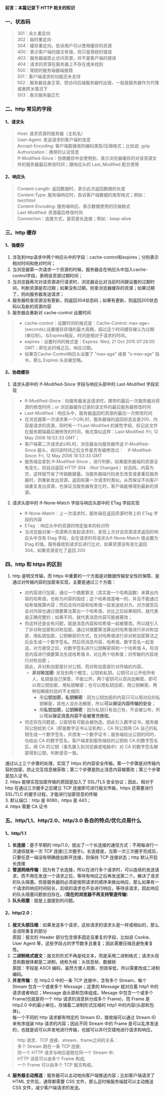 **前言：本篇记录下 HTTP 相关的知识**
### 一、状态码
> 301：永久重定向  
302：临时重定向   
304：缓存重定向，告诉用户可以使用缓存的资源   
400：表示客户端的报文有错，但只是笼统的错误   
403：服务器端禁止访问资源，并不是客户端的错误   
404：请求的资源在服务器上不存在或未找到   
500：笼统的服务端器端报错   
501：客户端请求的功能还未支持   
502：服务器自身正常，但访问后端服务器时出错，一般是服务器作为代理或者网关情况下   
503：表示服务器正忙

### 二、http 常见的字段
#### 1、请求头
>Host: 请求资源的服务器（主机名）   
User-Agent: 发送请求的客户端的信息    
Accept-Encoding: 客户端能接收的编码类型/压缩格式；比如说: gzip    
Authorization：携带的认证信息   
If-Modified-Since：协商缓存中会使用到，表示浏览器缓存的对该资源文件的服务器最后修改时间；跟响应头的 Last_Modified 配合使用
#### 2、响应头
> Content-Length: 返回数据时，表示此次返回数据的长度    
Content-Type: 服务端响应时，告诉客户端数据的类型格式；例如：text/html   
Content-Encoding: 服务端响应，表示数据使用的压缩格式    
Last-Modified: 资源最后修改时间   
Connection：连接方式，是否是长连接；例如：keep-alive    
### 三、http 缓存
#### 1、强缓存
1. 涉及到http请求中两个响应头中的字段：cache-control和expires；分别表示相对时间和绝对时间；
2. 当浏览器第一次请求一个资源的时候，服务器会在响应头中加入cache-control字段，表明该资源过期时间；
3. 当浏览器再次对该资源进行请求时，浏览器会比对当前时间跟设置的过期时间，判断资源是否过期；如果没有过期，则拿浏览器缓存的资源；如果过期了，则向服务器发送请求；
4. 服务器检查资源没有更新，则返回304状态码；如果有更新，则返回200状态码以及新的资源内容 
5. 服务器会重新对 cache-control 设置时间
> * cache-control：设置时间的格式是：Cache-Control: max-age=(seconds);设置缓存存储的最大周期，超过这个时间缓存被认为过期 (单位秒)。与Expires相反，时间是相对于请求的时间。    
> * expires：设置时间的格式是：Expires: Wed, 21 Oct 2015 07:28:00 GMT；即在此时候之后，响应过期。
> * 如果在Cache-Control响应头设置了 "max-age" 或者 "s-max-age" 指令，那么 Expires 头会被忽略。
#### 2、协商缓存
1. 请求头部中的 If-Modified-Since 字段与响应头部中的 Last-Modified 字段实现
> * If-Modified-Since：向服务器发送请求时，携带的最后一次服务器对资源的修改时间；or 浏览器缓存记录的该文件的最后服务器修改时间
> * Last-Modified：响应头中，服务器返回的资源的最后一次修改时间
> * 在浏览器第一次请求某一个URL时，服务器端的返回状态会是200，内容是请求的资源，同时有一个Last-Modified 的属性字段，标记此文件在服务期端最后被修改的时间，格式类似这样：Last-Modified: Fri, 12 May 2006 18:53:33 GMT；
> * 客户端第二次请求此URL时，浏览器会向服务器传送 If-Modified-Since 报头，询问该时间之后文件是否有被修改过：　If-Modified-Since: Fri, 12 May 2006 18:53:33 GMT
> * 服务端会拿到 If-Modified-Since ，进行判断，如果服务器端的资源没有变化，则自动返回 HTTP 304 （Not Changed.）状态码，内容为空，这样就节省了传输数据量。当服务器端代码发生改变或者重启服务器时，则重新发出资源，返回和第一次请求时类似。从而保证不向客户端重复发出资源，也保证当服务器有变化时，客户端能够得到最新的资源。
2. 请求头部中的 If-None-Match 字段与响应头部中的 ETag 字段实现
> * If-None-Match：上一次请求时，服务端在返回资源时带上的 ETag 字段的内容
> * ETag ：响应头中的资源的特定版本的标识符
> * 当浏览器对某一资源再次发起请求时，发现上次对该资源请求返回的响应头中含有 Etag 字段，会在请求时将请求头If-None-Match 值设置为 Etag 的值。服务器收到请求后进行比对，如果资源没有变化返回 304，如果资源变化了返回 200
### 四、http 和 https 的区别
1. http 是明文传输，而 https 中重要的一个方面是对数据传输安全性的保障，是通过对传输内容的加密来实现，主要是通过三个方面：
> * 对内容进行加密，通过一个摘要算法（其实是一个哈希函数）来算出内容的哈希值，也称为内容的指纹；这个哈希值是唯一的，并且不能通过哈希值推算内容；然后会将内容和哈希值一起发送给对方。对方接受后会对内容也通过摘要算法算出一个哈希值，对比之后如果相同，就代表是正确完整的；如果不同，就代表消息内容可能被篡改；
> * 但这样还是会有问题，就是消息内容和哈希值一起被篡改。所以就引入了非对称加密和对称加密。通过对摘要算法算出的哈希值进行非对称加密，用私钥加密，公钥解密的方式，在对哈希值进行非对称加密算法之后会生成一个数字签名。然后将消息内容、哈希值、数字签名一起发送，对方接受之后，对数字签名进行公钥解密得到一个哈希值 A，将消息内容进行摘要算法生成哈希值 B，对比两个哈希值；对传输的内容进行对称加密；    
> 因此，非对称加密是针对公钥，而对称加密是针对传输的内容。    
>   * **非对称加密**: 涉及到两个概念，公钥和私钥。公钥可以公开给所有人，私钥是自己保管，不能公开。两个密钥可以双向加解密，即可以用公钥加密，用私钥解密；也可以用私钥加密，用公钥解密。两种加解密的目的不太相同：
>     * 用**公钥加密，私钥解密**：因为公钥加密的内容只可以用对应的私钥解密，其他人没办法解密，所以**可以保证内容传输的安全**；
>     * 用**私钥加密，公钥解密**：因为私钥只有自己有，不会被公布，所以**可以保证消息内容不会被冒充修改**。
> * 但还存在问题是，公密钥有可能会被伪造。因此引入数字证书。服务器将公钥给到 CA（即是数字证书认证机构），CA 将公钥用 CA 自己的私钥生成一个数字签名，并颁发一个数字证书；服务端给出公钥的同时，也给出 CA 的数字签名，客户端拿到服务端给的公钥和 CA 的数字签名后，用 CA 的公钥（事先置入到浏览器或电脑中）对 CA 的数字签名解密得到公钥，判断是否一致。    

通过以上三个步骤的处理，实现了 https 的内容安全传输。第一个步骤是对传输内容的加密，防止交互信息被获取；第二个步骤是防止消息内容被篡改；第三个步骤是加入证书。   
2. https 能够实现加密传输的原因是加入了  SSL/TLS 安全协议；因此，相对于 http 在通过三次握手之后建立 TCP 连接即可进行报文传输，https 还需要进行 SSL/TLC 的握手过程，才能进行加密信息的传输   
3. 默认端口：http 是 8080，https 是 443；   
4. https 需要 CA 证书
### 五、http/1,1、http/2.0、http/3.0 各自的特点/优化点是什么
#### 1、http/1.1
1. **长连接**：基于早期的 http/1.0，提出了一个长连接的通信方式：不用每进行一次通信就来一次 TCP 连接(三次握手)。长连接是，当第一次三次握手完成后，只要任意一端没有明确提出断开连接，则保持 TCP 连接状态；http 默认开启长连接   
2. **管道网络传输**：因为有了长连接，所以在进行多个请求时，可以连续的发送请求，而不用在发送一个请求之后，等待有响应之后再发送第二个。解决了请求的队头阻塞。但是服务器则必须是按照请求的顺序来做出响应，那么如果有一个请求的响应时间较长，后续的请求也不会进行响应，等待该请求，因此响应的队头阻塞问题依旧存在。(**现在的浏览器不再支持管道传输**)
3. **队头阻塞**：就是上面提到的问题。
#### 2、http/2.0：
1. **报文头部压缩**：如果发送多个请求，这些请求的请求头是一样或相似的，那么会消除重复的部分   
原因：报文的 Header 部分包含很多固定且重复的字段，比如说 Cookie、User Agent 等，这些字段占的字节数多且重复；因此需要压缩且避免重复性。
2. **二进制格式报文**：报文的形式不再是纯文本，而是采用二进制格式；请求头信息和数据体都是二进制，统称为帧：头信息帧、数据帧   
原因：字段是 ASCII 编码，虽然方便人观察，但效率低，所以需要改成二进制编码。
3. **并发传输**：在 http2.0 中的一条 TCP 连接中，含有多个 Stream，每个 Stream 包含一个或者多个 Message；这里的 Message 就对应着 http1 中的请求或者响应；Message 由头部和包体组成。Mesage 中包含一个或多个 Frame(也就是将一个 http 请求的消息拆分成多个 Frame)，而 Frame 是 http2.0 中的最小单位，存储着二进制形式压缩的 http1 中的内容(头部和包体)。    
每一个不同的 http 请求都有特定的 Stream ID，接收端可以通过 Stream ID 来有序组装 http 请求的内容；因此不同 Stream 中的 Frame 是可以乱序发送的，也就是说可以并发地进行传输，也就可以并行交错地进行请求和响应。
> http 请求、TCP 连接、stream、frame之间的关系：    
多个 Stream 跑在一条 TCP 连接;    
同一个 HTTP 请求与响应是跑在同一个 Stream 中;   
HTTP 消息可以由多个 Frame 构成;   
一个 Frame 可以由多个 TCP 报文构成。
4. **服务器主动推送**：服务器可以主动地向客户端推送内容；比如客户端请求了 HTML 文件后，通常都需要 CSS 文件，那么这时候服务端就可以主动推送 CSS 文件，减少客户端请求的发送。


